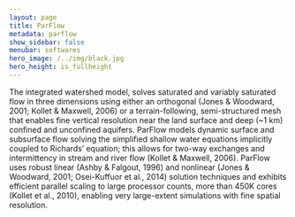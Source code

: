 ```yaml
---
layout: page
title: ParFlow
metadata: parflow
show_sidebar: false
menubar: softwares
hero_image: /../img/black.jpg
hero_height: is_fullheight
---
```


The integrated watershed model, solves saturated and variably saturated flow in three dimensions using either an orthogonal (Jones & Woodward, 2001; Kollet & Maxwell, 2006) or a terrain-following, semi-structured mesh that enables fine vertical resolution near the land surface and deep (~1 km) confined and unconfined aquifers. ParFlow models dynamic surface and subsurface flow solving the simplified shallow water equations implicitly coupled to Richards’ equation; this allows for two-way exchanges and intermittency in stream and river flow (Kollet & Maxwell, 2006). ParFlow uses robust linear (Ashby & Falgout, 1996) and nonlinear (Jones & Woodward, 2001; Osei-Kuffuor et al., 2014) solution techniques and exhibits efficient parallel scaling to large processor counts, more than 450K cores (Kollet et al., 2010), enabling very large-extent simulations with fine spatial resolution.
